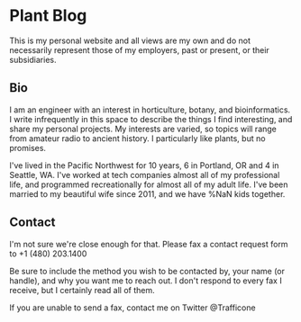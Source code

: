 # Plant Blog

This is my personal website and all views are my own and do not necessarily represent those of my employers, past or present, or their subsidiaries.

## Bio

I am an engineer with an interest in horticulture, botany, and bioinformatics. I write infrequently in this
space to describe the things I find interesting, and share my personal projects.
My interests are varied, so topics will range from amateur radio to ancient history. I particularly
like plants, but no promises.

I've lived in the Pacific Northwest for 10 years, 6 in Portland, OR and 4 in Seattle, WA. I've
worked at tech companies almost all of my professional life, and programmed recreationally for 
almost all of my adult life. 
I've been married to my beautiful wife since 2011, and we have %NaN kids together.

## Contact 

I'm not sure we're close enough for that.
Please fax a contact request form to +1 (480) 203.1400

Be sure to include the method you wish to be contacted by, your name (or handle), and why 
you want me to reach out. I don't respond to every fax I receive, but I certainly read all of them.

If you are unable to send a fax, contact me on Twitter @Trafficone
